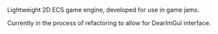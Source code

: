 Lightweight 2D ECS game engine, developed for use in game jams. 

Currently in the process of refactoring to allow for DearImGui interface.
